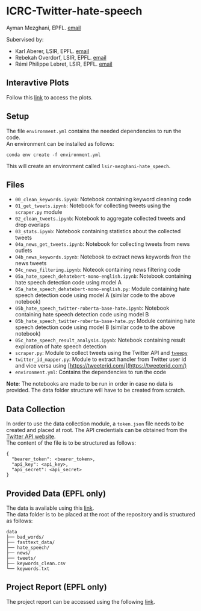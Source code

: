 # ICRC-Twitter-hate-speech

Ayman Mezghani, EPFL. [email](mailto:ayman.mezghani@epfl.ch)

Subervised by:
 - Karl Aberer, LSIR, EPFL. [email](mailto:karl.aberer@epfl.ch)
 - Rebekah Overdorf, LSIR, EPFL. [email](mailto:rebekah.overdorf@epfl.ch)
 - Rémi Philippe Lebret, LSIR, EPFL. [email](mailto:remi.lebret@epfl.ch)

## Interavtive Plots
Follow this [link](https://ayman-mezghani.github.io/ICRC-Twitter-hate-speech/interactive/) to access the plots.

## Setup
The file `environment.yml` contains the needed dependencies to run the code.<br>
An environment can be installed as follows:
```
conda env create -f environment.yml
```
This will create an environment called `lsir-mezghani-hate_speech`.

## Files
 - `00_clean_keywords.ipynb`: Notebook containing keyword cleaning code
 - `01_get_tweets.ipynb`: Notebook for collecting tweets using the `scraper.py` module
 - `02_clean_tweets.ipynb`: Notebook to aggregate collected tweets and drop overlaps
 - `03_stats.ipynb`: Notebook containing statistics about the collected tweets
 - `04a_news_get_tweets.ipynb`: Notebook for collecting tweets from news outlets
 - `04b_news_keywords.ipynb`: Notebook to extract news keywords fron the news tweets
 - `04c_news_filtering.ipynb`: Noteook containing news filtering code
 - `05a_hate_speech_dehatebert-mono-english.ipynb`: Notebook containing hate speech detection code using model A
 - `05a_hate_speech_dehatebert-mono-english.py`: Module containing hate speech detection code using model A (similar code to the above notebook)
 - `05b_hate_speech_twitter-roberta-base-hate.ipynb`: Notebook containing hate speech detection code using model B
 - `05b_hate_speech_twitter-roberta-base-hate.py`: Module containing hate speech detection code using model B (similar code to the above notebook)
 - `05c_hate_speech_result_analysis.ipynb`: Notebook containing result exploration of hate speech detection
 - `scraper.py`: Module to collect tweets using the Twitter API and [`tweepy`](https://www.tweepy.org/)
 - `twitter_id_mapper.py`: Module to extract handler from Twitter user id and vice versa using [https://tweeterid.com/](https://tweeterid.com/)
 - `environment.yml`: Contains the dependencies to run the code

**Note**: The notebooks are made to be run in order in case no data is provided. The data folder structure will have to be created from scratch.

## Data Collection
In order to use the data collection module, a `token.json` file needs to be created and placed at root. The API credentials can be obtained from the [Twitter API website](https://developer.twitter.com/en/docs/twitter-api).<br>
The content of the file is to be structured as follows:
```
{
  "bearer_token": <bearer_token>,
  "api_key": <api_key>,
  "api_secret": <api_secret>
}
```

## Provided Data (EPFL only)
The data is available using this [link](https://drive.google.com/drive/folders/1pP-ypxPv85wf9OOD8ajqkBntjo3PYylF?usp=sharing).<br>
The data folder is to be placed at the root of the repository and is structured as follows:
```
data
├── bad_words/
├── fasttext_data/
├── hate_speech/
├── news/
├── tweets/
├── keywords_clean.csv
└── keywords.txt
```

## Project Report (EPFL only)
The project report can be accessed using the following [link]().
